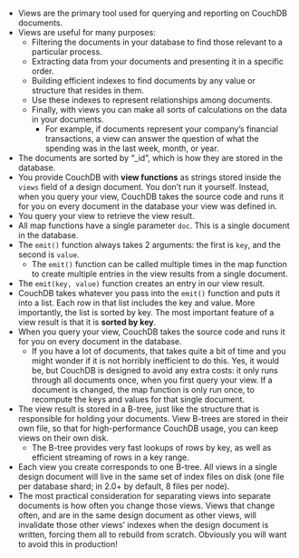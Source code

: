 <!-- http://docs.couchdb.org/en/stable/ddocs/views/intro.html -->

- Views are the primary tool used for querying and reporting on CouchDB documents. 
- Views are useful for many purposes:
    - Filtering the documents in your database to find those relevant to a particular process.
    - Extracting data from your documents and presenting it in a specific order.
    - Building efficient indexes to find documents by any value or structure that resides in them.
    - Use these indexes to represent relationships among documents.
    - Finally, with views you can make all sorts of calculations on the data in your documents. 
        - For example, if documents represent your company’s financial transactions, a view can answer the question of what the spending was in the last week, month, or year.
- The documents are sorted by “_id”, which is how they are stored in the database.
- You provide CouchDB with **view functions** as strings stored inside the `views` field of a design document. You don’t run it yourself. Instead, when you query your view, CouchDB takes the source code and runs it for you on every document in the database your view was defined in. 
- You query your view to retrieve the view result.
- All map functions have a single parameter `doc`. This is a single document in the database. 
- The `emit()` function always takes 2 arguments: the first is `key`, and the second is `value`. 
    - The `emit()` function can be called multiple times in the map function to create multiple entries in the view results from a single document.
- The `emit(key, value)` function creates an entry in our view result.
- CouchDB takes whatever you pass into the `emit()` function and puts it into a list. Each row in that list includes the key and value. More importantly, the list is sorted by key. The most important feature of a view result is that it is **sorted by key**.
- When you query your view, CouchDB takes the source code and runs it for you on every document in the database. 
    - If you have a lot of documents, that takes quite a bit of time and you might wonder if it is not horribly inefficient to do this. Yes, it would be, but CouchDB is designed to avoid any extra costs: it only runs through all documents once, when you first query your view. If a document is changed, the map function is only run once, to recompute the keys and values for that single document.
- The view result is stored in a B-tree, just like the structure that is responsible for holding your documents. View B-trees are stored in their own file, so that for high-performance CouchDB usage, you can keep views on their own disk. 
    - The B-tree provides very fast lookups of rows by key, as well as efficient streaming of rows in a key range.
- Each view you create corresponds to one B-tree. All views in a single design document will live in the same set of index files on disk (one file per database shard; in 2.0+ by default, 8 files per node).
- The most practical consideration for separating views into separate documents is how often you change those views. Views that change often, and are in the same design document as other views, will invalidate those other views’ indexes when the design document is written, forcing them all to rebuild from scratch. Obviously you will want to avoid this in production!
